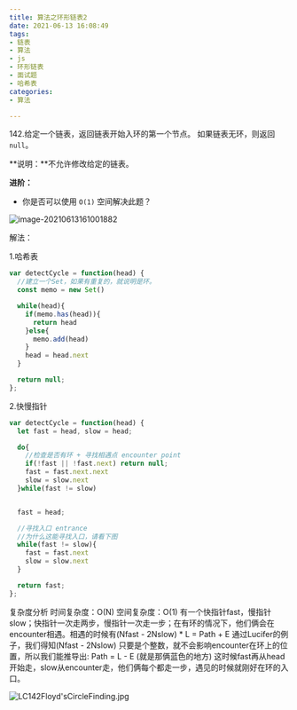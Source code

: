 ```yaml
---
title: 算法之环形链表2
date: 2021-06-13 16:08:49
tags:
- 链表
- 算法
- js
- 环形链表
- 面试题
- 哈希表
categories:
- 算法

---
```




142.给定一个链表，返回链表开始入环的第一个节点。 如果链表无环，则返回 `null`。

**说明：**不允许修改给定的链表。

**进阶：**

- 你是否可以使用 `O(1)` 空间解决此题？

![image-20210613161001882](D:\Blogs\NollieLeo.github.io\source\_posts\算法之环形链表2\image-20210613161001882.png)

解法：

1.哈希表

```js
var detectCycle = function(head) {
  //建立一个Set，如果有重复的，就说明是环。
  const memo = new Set()

  while(head){
    if(memo.has(head)){
      return head
    }else{
      memo.add(head)
    }
    head = head.next
  }

  return null;
};
```

2.快慢指针

```js
var detectCycle = function(head) {
  let fast = head, slow = head;

  do{
    //检查是否有环 + 寻找相遇点 encounter point
    if(!fast || !fast.next) return null;
    fast = fast.next.next
    slow = slow.next
  }while(fast != slow)


  fast = head;

  //寻找入口 entrance
  //为什么这能寻找入口，请看下图
  while(fast != slow){
    fast = fast.next
    slow = slow.next
  }

  return fast;
};
```

复杂度分析
时间复杂度：O(N)
空间复杂度：O(1)
有一个快指针fast，慢指针slow；快指针一次走两步，慢指针一次走一步；在有环的情况下，他们俩会在encounter相遇。相遇的时候有(Nfast - 2Nslow) * L = Path + E
通过Lucifer的例子，我们得知(Nfast - 2Nslow) 只要是个整数，就不会影响encounter在环上的位置，所以我们能推导出:
Path = L - E (就是那俩蓝色的地方)
这时候fast再从head开始走，slow从encounter走，他们俩每个都走一步，遇见的时候就刚好在环的入口。

 ![LC142Floyd'sCircleFinding.jpg](D:\Blogs\NollieLeo.github.io\source\_posts\算法之环形链表2\1621542134-cQRGVb-LC142Floyd'sCircleFinding.jpg) 

